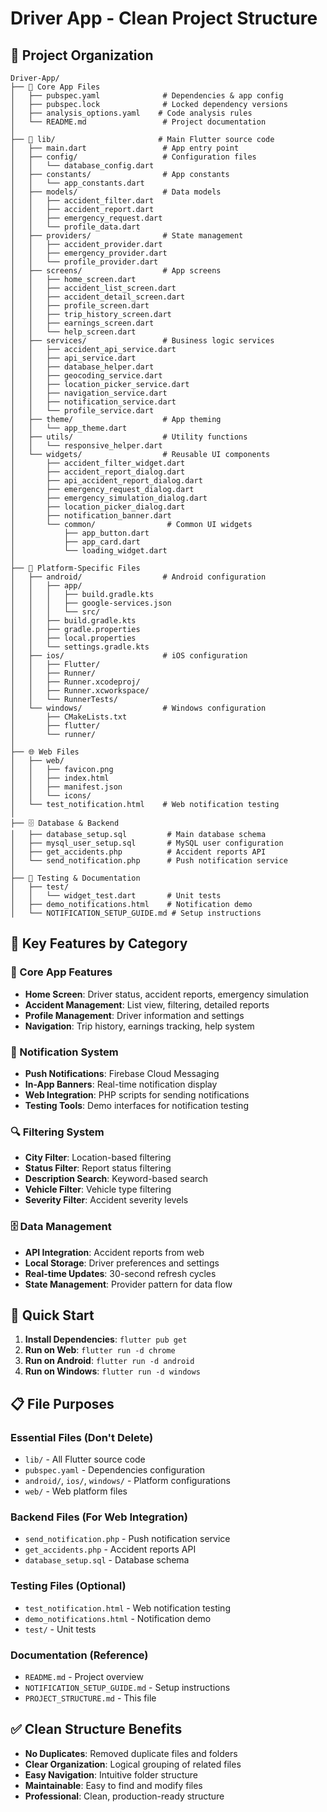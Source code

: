 # Driver App - Clean Project Structure

## 📁 **Project Organization**

```
Driver-App/
├── 📱 Core App Files
│   ├── pubspec.yaml              # Dependencies & app config
│   ├── pubspec.lock              # Locked dependency versions
│   ├── analysis_options.yaml    # Code analysis rules
│   └── README.md                 # Project documentation
│
├── 📂 lib/                       # Main Flutter source code
│   ├── main.dart                 # App entry point
│   ├── config/                   # Configuration files
│   │   └── database_config.dart
│   ├── constants/                # App constants
│   │   └── app_constants.dart
│   ├── models/                   # Data models
│   │   ├── accident_filter.dart
│   │   ├── accident_report.dart
│   │   ├── emergency_request.dart
│   │   └── profile_data.dart
│   ├── providers/                # State management
│   │   ├── accident_provider.dart
│   │   ├── emergency_provider.dart
│   │   └── profile_provider.dart
│   ├── screens/                  # App screens
│   │   ├── home_screen.dart
│   │   ├── accident_list_screen.dart
│   │   ├── accident_detail_screen.dart
│   │   ├── profile_screen.dart
│   │   ├── trip_history_screen.dart
│   │   ├── earnings_screen.dart
│   │   └── help_screen.dart
│   ├── services/                 # Business logic services
│   │   ├── accident_api_service.dart
│   │   ├── api_service.dart
│   │   ├── database_helper.dart
│   │   ├── geocoding_service.dart
│   │   ├── location_picker_service.dart
│   │   ├── navigation_service.dart
│   │   ├── notification_service.dart
│   │   └── profile_service.dart
│   ├── theme/                    # App theming
│   │   └── app_theme.dart
│   ├── utils/                    # Utility functions
│   │   └── responsive_helper.dart
│   └── widgets/                  # Reusable UI components
│       ├── accident_filter_widget.dart
│       ├── accident_report_dialog.dart
│       ├── api_accident_report_dialog.dart
│       ├── emergency_request_dialog.dart
│       ├── emergency_simulation_dialog.dart
│       ├── location_picker_dialog.dart
│       ├── notification_banner.dart
│       └── common/                # Common UI widgets
│           ├── app_button.dart
│           ├── app_card.dart
│           └── loading_widget.dart
│
├── 📱 Platform-Specific Files
│   ├── android/                  # Android configuration
│   │   ├── app/
│   │   │   ├── build.gradle.kts
│   │   │   ├── google-services.json
│   │   │   └── src/
│   │   ├── build.gradle.kts
│   │   ├── gradle.properties
│   │   ├── local.properties
│   │   └── settings.gradle.kts
│   ├── ios/                      # iOS configuration
│   │   ├── Flutter/
│   │   ├── Runner/
│   │   ├── Runner.xcodeproj/
│   │   ├── Runner.xcworkspace/
│   │   └── RunnerTests/
│   └── windows/                  # Windows configuration
│       ├── CMakeLists.txt
│       ├── flutter/
│       └── runner/
│
├── 🌐 Web Files
│   ├── web/
│   │   ├── favicon.png
│   │   ├── index.html
│   │   ├── manifest.json
│   │   └── icons/
│   └── test_notification.html    # Web notification testing
│
├── 🗄️ Database & Backend
│   ├── database_setup.sql         # Main database schema
│   ├── mysql_user_setup.sql       # MySQL user configuration
│   ├── get_accidents.php          # Accident reports API
│   └── send_notification.php      # Push notification service
│
├── 🧪 Testing & Documentation
│   ├── test/
│   │   └── widget_test.dart       # Unit tests
│   ├── demo_notifications.html    # Notification demo
│   └── NOTIFICATION_SETUP_GUIDE.md # Setup instructions
```

## 🎯 **Key Features by Category**

### **📱 Core App Features**
- **Home Screen**: Driver status, accident reports, emergency simulation
- **Accident Management**: List view, filtering, detailed reports
- **Profile Management**: Driver information and settings
- **Navigation**: Trip history, earnings tracking, help system

### **🔔 Notification System**
- **Push Notifications**: Firebase Cloud Messaging
- **In-App Banners**: Real-time notification display
- **Web Integration**: PHP scripts for sending notifications
- **Testing Tools**: Demo interfaces for notification testing

### **🔍 Filtering System**
- **City Filter**: Location-based filtering
- **Status Filter**: Report status filtering
- **Description Search**: Keyword-based search
- **Vehicle Filter**: Vehicle type filtering
- **Severity Filter**: Accident severity levels

### **🗄️ Data Management**
- **API Integration**: Accident reports from web
- **Local Storage**: Driver preferences and settings
- **Real-time Updates**: 30-second refresh cycles
- **State Management**: Provider pattern for data flow

## 🚀 **Quick Start**

1. **Install Dependencies**: `flutter pub get`
2. **Run on Web**: `flutter run -d chrome`
3. **Run on Android**: `flutter run -d android`
4. **Run on Windows**: `flutter run -d windows`

## 📋 **File Purposes**

### **Essential Files** (Don't Delete)
- `lib/` - All Flutter source code
- `pubspec.yaml` - Dependencies configuration
- `android/`, `ios/`, `windows/` - Platform configurations
- `web/` - Web platform files

### **Backend Files** (For Web Integration)
- `send_notification.php` - Push notification service
- `get_accidents.php` - Accident reports API
- `database_setup.sql` - Database schema

### **Testing Files** (Optional)
- `test_notification.html` - Web notification testing
- `demo_notifications.html` - Notification demo
- `test/` - Unit tests

### **Documentation** (Reference)
- `README.md` - Project overview
- `NOTIFICATION_SETUP_GUIDE.md` - Setup instructions
- `PROJECT_STRUCTURE.md` - This file

## ✅ **Clean Structure Benefits**

- **No Duplicates**: Removed duplicate files and folders
- **Clear Organization**: Logical grouping of related files
- **Easy Navigation**: Intuitive folder structure
- **Maintainable**: Easy to find and modify files
- **Professional**: Clean, production-ready structure
